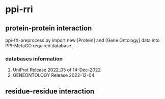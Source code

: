 # ppi-rri

## protein-protein interaction
ppi-fX-preprocess.py import new [Protein] and [Gene Ontology] data into PPI-MetaGO required database

### databases information
1. UniProt Release 2022_05 of 14-Dec-2022
2. GENEONTOLOGY Release 2022-12-04

## residue-residue interaction
